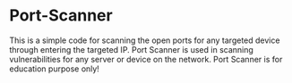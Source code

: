# Port-Scanner
This is a simple code for scanning the open ports for any targeted device through entering the targeted IP.
Port Scanner is used in scanning vulnerabilities for any server or device on the network.
Port Scanner is for education purpose only!
